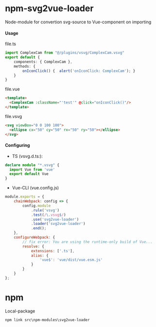 # npm-svg2vue-loader
Node-module for convertion svg-source to Vue-component on importing


#### Usage

file.ts

```ts
import ComplexCam from "@/plugins/vsvg/ComplexCam.vsvg"
export default {
    components: { ComplexCam },
    methods: {
        onIconClick() {  alert('onIconClick: ComplexCam'); }
    }
}
```
file.vue

```html
<template>
  <ComplexCam :className="'test'" @click="onIconClick()"/>
</template>
```

file.vsvg

```html
<svg viewBox="0 0 100 100">
  <ellipse cx="50" cy="50" rx="50" ry="50"></ellipse>
</svg>
```

#### Configuring

* TS (vsvg.d.ts:):

```ts
declare module "*.vsvg" {
  import Vue from 'vue'
  export default Vue
}
```

* Vue-CLI (vue.config.js)

```js
module.exports = {
    chainWebpack: config => {
        config.module
            .rule('vsvg')
            .test(/\.vsvg$/)
            .use('svg2vue-loader')
            .loader('svg2vue-loader')
            .end();
    },
    configureWebpack: {
        // fix error: You are using the runtime-only build of Vue...
        resolve: {
            extensions: ['.ts'],
            alias: {
                'vue$': 'vue/dist/vue.esm.js'
            }
        }
    }
};
```

# npm

Local-package

```
npm link src\npm-modules\svg2vue-loader
```